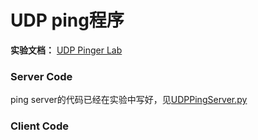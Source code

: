 # UDP ping程序
**实验文档：** [UDP	Pinger	Lab](https://gaia.cs.umass.edu/kurose_ross/programming/Python_code_only/UDP_Pinger_programming_lab_only.pdf)  

### Server Code
ping server的代码已经在实验中写好，见[UDPPingServer.py](https://github.com/YangLi0306/Computer-Networking-A-Top-Down-Approach/blob/main/Chapter_2_Application%20Layer/UDP%20Ping%E7%A8%8B%E5%BA%8F/UDPPingerServer.py)  

### Client Code  


